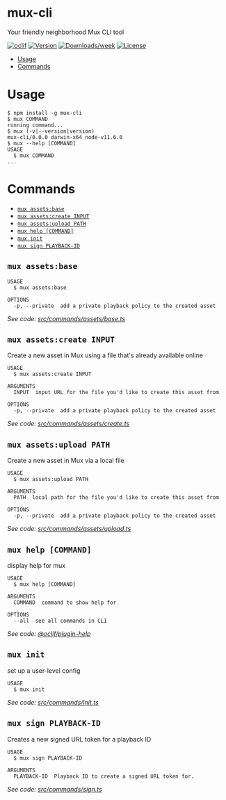 mux-cli
=======

Your friendly neighborhood Mux CLI tool

[![oclif](https://img.shields.io/badge/cli-oclif-brightgreen.svg)](https://oclif.io)
[![Version](https://img.shields.io/npm/v/mux-cli.svg)](https://npmjs.org/package/mux-cli)
[![Downloads/week](https://img.shields.io/npm/dw/mux-cli.svg)](https://npmjs.org/package/mux-cli)
[![License](https://img.shields.io/npm/l/mux-cli.svg)](https://github.com/muxinc/cli/blob/master/package.json)

<!-- toc -->
* [Usage](#usage)
* [Commands](#commands)
<!-- tocstop -->
# Usage
<!-- usage -->
```sh-session
$ npm install -g mux-cli
$ mux COMMAND
running command...
$ mux (-v|--version|version)
mux-cli/0.0.0 darwin-x64 node-v11.6.0
$ mux --help [COMMAND]
USAGE
  $ mux COMMAND
...
```
<!-- usagestop -->
# Commands
<!-- commands -->
* [`mux assets:base`](#mux-assetsbase)
* [`mux assets:create INPUT`](#mux-assetscreate-input)
* [`mux assets:upload PATH`](#mux-assetsupload-path)
* [`mux help [COMMAND]`](#mux-help-command)
* [`mux init`](#mux-init)
* [`mux sign PLAYBACK-ID`](#mux-sign-playback-id)

## `mux assets:base`

```
USAGE
  $ mux assets:base

OPTIONS
  -p, --private  add a private playback policy to the created asset
```

_See code: [src/commands/assets/base.ts](https://github.com/muxinc/cli/blob/v0.0.0/src/commands/assets/base.ts)_

## `mux assets:create INPUT`

Create a new asset in Mux using a file that's already available online

```
USAGE
  $ mux assets:create INPUT

ARGUMENTS
  INPUT  input URL for the file you'd like to create this asset from

OPTIONS
  -p, --private  add a private playback policy to the created asset
```

_See code: [src/commands/assets/create.ts](https://github.com/muxinc/cli/blob/v0.0.0/src/commands/assets/create.ts)_

## `mux assets:upload PATH`

Create a new asset in Mux via a local file

```
USAGE
  $ mux assets:upload PATH

ARGUMENTS
  PATH  local path for the file you'd like to create this asset from

OPTIONS
  -p, --private  add a private playback policy to the created asset
```

_See code: [src/commands/assets/upload.ts](https://github.com/muxinc/cli/blob/v0.0.0/src/commands/assets/upload.ts)_

## `mux help [COMMAND]`

display help for mux

```
USAGE
  $ mux help [COMMAND]

ARGUMENTS
  COMMAND  command to show help for

OPTIONS
  --all  see all commands in CLI
```

_See code: [@oclif/plugin-help](https://github.com/oclif/plugin-help/blob/v2.1.4/src/commands/help.ts)_

## `mux init`

set up a user-level config

```
USAGE
  $ mux init
```

_See code: [src/commands/init.ts](https://github.com/muxinc/cli/blob/v0.0.0/src/commands/init.ts)_

## `mux sign PLAYBACK-ID`

Creates a new signed URL token for a playback ID

```
USAGE
  $ mux sign PLAYBACK-ID

ARGUMENTS
  PLAYBACK-ID  Playback ID to create a signed URL token for.
```

_See code: [src/commands/sign.ts](https://github.com/muxinc/cli/blob/v0.0.0/src/commands/sign.ts)_
<!-- commandsstop -->
